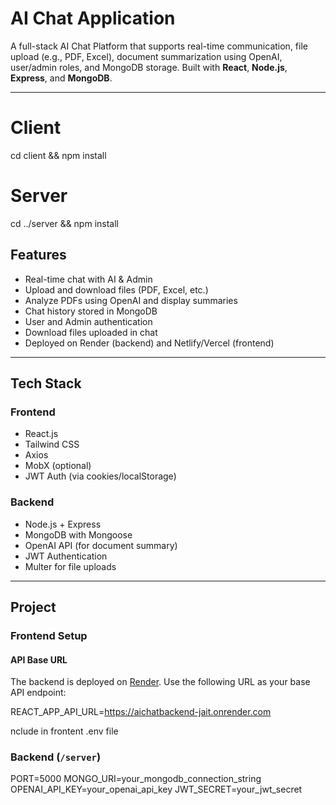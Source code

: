 # AI Chat Application

A full-stack AI Chat Platform that supports real-time communication, file upload (e.g., PDF, Excel), document summarization using OpenAI, user/admin roles, and MongoDB storage. Built with **React**, **Node.js**, **Express**, and **MongoDB**.

---

# Client

cd client && npm install

# Server

cd ../server && npm install

## Features

-   Real-time chat with AI & Admin
-   Upload and download files (PDF, Excel, etc.)
-   Analyze PDFs using OpenAI and display summaries
-   Chat history stored in MongoDB
-   User and Admin authentication
-   Download files uploaded in chat
-   Deployed on Render (backend) and Netlify/Vercel (frontend)

---

## Tech Stack

### Frontend

-   React.js
-   Tailwind CSS
-   Axios
-   MobX (optional)
-   JWT Auth (via cookies/localStorage)

### Backend

-   Node.js + Express
-   MongoDB with Mongoose
-   OpenAI API (for document summary)
-   JWT Authentication
-   Multer for file uploads

---

## Project

### Frontend Setup

#### API Base URL

The backend is deployed on [Render](https://render.com). Use the following URL as your base API endpoint:

REACT_APP_API_URL=https://aichatbackend-jait.onrender.com

nclude in frontent .env file

### Backend (`/server`)

PORT=5000
MONGO_URI=your_mongodb_connection_string
OPENAI_API_KEY=your_openai_api_key
JWT_SECRET=your_jwt_secret

```

```

